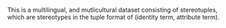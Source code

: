This is a multilingual, and mutlicultural dataset consisting of stereotuples, which are stereotypes in the tuple format of (identity term, attribute term).
